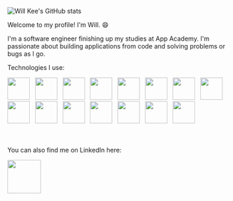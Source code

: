 ![Will Kee's GitHub stats](https://github-readme-stats.vercel.app/api?username=willkee&show_icons=true&theme=merko)

Welcome to my profile! I'm Will. 😄

I'm a software engineer finishing up my studies at App Academy. I'm passionate about building applications from code and solving problems or bugs as I go.

Technologies I use:

<div>
  <img src="https://cdn.jsdelivr.net/gh/devicons/devicon/icons/vscode/vscode-original.svg" width="50px" />
  &nbsp;
  <img src="https://cdn.jsdelivr.net/gh/devicons/devicon/icons/javascript/javascript-plain.svg" width="50px"/>
  &nbsp;
  <img src="https://cdn.jsdelivr.net/gh/devicons/devicon/icons/nodejs/nodejs-original.svg" width="50px" />
  &nbsp;
  <img src="https://cdn.jsdelivr.net/gh/devicons/devicon/icons/react/react-original.svg" width="50px"/>
  &nbsp;
  <img src="https://cdn.jsdelivr.net/gh/devicons/devicon/icons/redux/redux-original.svg" width="50px"/>
  &nbsp;
  <img src="https://cdn.jsdelivr.net/gh/devicons/devicon/icons/express/express-original-wordmark.svg" width="50px"/>
  &nbsp;
  <img src="https://cdn.jsdelivr.net/gh/devicons/devicon/icons/postgresql/postgresql-original.svg" width="50px"/>
  &nbsp;
  <img src="https://cdn.jsdelivr.net/gh/devicons/devicon/icons/sequelize/sequelize-original.svg" width="50px"/>
  &nbsp;
  <img src="https://cdn.jsdelivr.net/gh/devicons/devicon/icons/python/python-original.svg" width="50px"/>
  &nbsp;
   <img src="https://cdn.jsdelivr.net/gh/devicons/devicon/icons/flask/flask-original.svg" width="50px"/>
  &nbsp;
  <img src="https://cdn.jsdelivr.net/gh/devicons/devicon/icons/html5/html5-plain.svg" width="50px"/>
  &nbsp;
   <img src="https://cdn.jsdelivr.net/gh/devicons/devicon/icons/css3/css3-plain.svg" width="50px"/>
  &nbsp;
  <img src="https://cdn.jsdelivr.net/gh/devicons/devicon/icons/git/git-original.svg" width="50px"/>
  &nbsp;
  <img src="https://cdn.jsdelivr.net/gh/devicons/devicon/icons/amazonwebservices/amazonwebservices-plain-wordmark.svg" width="50px"/>
  &nbsp;
  <img src="https://cdn.jsdelivr.net/gh/devicons/devicon/icons/google/google-original.svg" width="50px"/>
</div>
<br>
<br>

You can also find me on LinkedIn here: 

[<img src="https://cdn.jsdelivr.net/gh/devicons/devicon/icons/linkedin/linkedin-original.svg" width="75px"/>](https://www.linkedin.com/in/will-kee/)

